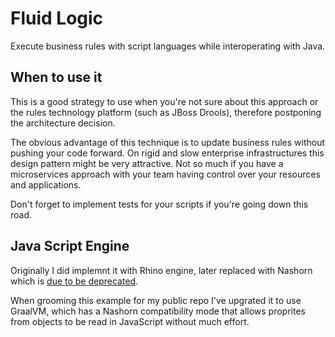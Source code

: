 # Fluid Logic

Execute business rules with script languages while interoperating with Java.

## When to use it

This is a good strategy to use when you're not sure about this approach or the rules technology platform (such as JBoss Drools), therefore postponing the architecture decision.

The obvious advantage of this technique is to update business rules without pushing your code forward. On rigid and slow enterprise infrastructures this design pattern might be very attractive. Not so much if you have a microservices approach with your team having control over your resources and applications.

Don't forget to implement tests for your scripts if you're going down this road.

## Java Script Engine

Originally I did implemnt it with Rhino engine, later replaced with Nashorn which is [due to be deprecated](https://openjdk.java.net/jeps/335).

When grooming this example for my public repo I've upgrated it to use GraalVM, which has a Nashorn compatibility mode that allows proprites from objects to be read in JavaScript without much effort.



